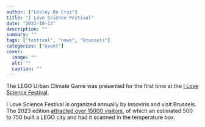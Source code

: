 ```yaml
---
author: ["Lesley De Cruz"]
title: "I Love Science Festival"
date: "2023-10-13"
description: ""
summary: ""
tags: ["festival", "news", "Brussels"]
categories: ["event"]
cover:
  image: ""
  alt: ""
  caption: ""
---
```


The LEGO Urban Climate Game was presented for the first time at the [I Love Science Festival](https://www.ilovescience.brussels/nl/home).

I Love Science Festival is organized annually by Innoviris and visit.Brussels. The 2023 edition [attracted over 15000 visitors](https://www.sudinfo.be/id558408/article/2022-10-16/le-festival-i-love-science-attire-15000-visiteurs-bruxelles), of which an estimated 500 to 750 built a LEGO city and had it scanned in the temperature box.

